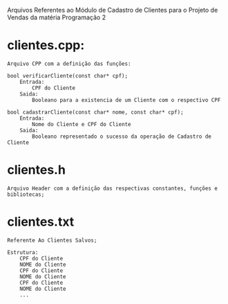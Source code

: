 Arquivos Referentes ao Módulo de Cadastro de Clientes para o Projeto de Vendas da matéria Programação 2

# clientes.cpp:
	Arquivo CPP com a definição das funções:

	bool verificarCliente(const char* cpf);
		Entrada:
			CPF do Cliente
		Saida:
			Booleano para a existencia de um Cliente com o respectivo CPF

	bool cadastrarCliente(const char* nome, const char* cpf);
		Entrada:
			Nome do Cliente e CPF do Cliente
		Saida:
			Booleano representado o sucesso da operação de Cadastro de Cliente

# clientes.h
	Arquivo Header com a definição das respectivas constantes, funções e bibliotecas; 

# clientes.txt
	Referente Ao Clientes Salvos;

	Estrutura:
		CPF do Cliente
		NOME do Cliente
		CPF do Cliente
		NOME do Cliente
		CPF do Cliente
		NOME do Cliente
		...